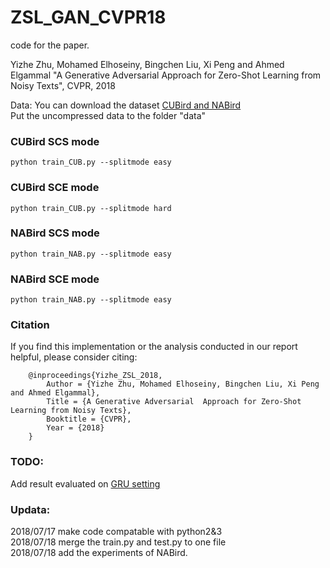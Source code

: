 # ZSL_GAN_CVPR18
code for the paper.

Yizhe Zhu, Mohamed Elhoseiny, Bingchen Liu, Xi Peng and Ahmed Elgammal
"A Generative Adversarial  Approach for Zero-Shot Learning from Noisy Texts", CVPR, 2018


Data:
You can download the dataset [CUBird and NABird](https://drive.google.com/open?id=1YUcYHgv4HceHOzza8OGzMp092taKAAq1)   
Put the uncompressed data to the folder "data"


### CUBird SCS mode
```shell
python train_CUB.py --splitmode easy
```

### CUBird SCE mode
```shell
python train_CUB.py --splitmode hard
```
### NABird SCS mode
```shell
python train_NAB.py --splitmode easy
```

### NABird SCE mode
```shell
python train_NAB.py --splitmode easy
```
### Citation
If you find this implementation or the analysis conducted in our report helpful, please consider citing:
```
    @inproceedings{Yizhe_ZSL_2018,  
        Author = {Yizhe Zhu, Mohamed Elhoseiny, Bingchen Liu, Xi Peng and Ahmed Elgammal},  
        Title = {A Generative Adversarial  Approach for Zero-Shot Learning from Noisy Texts},  
        Booktitle = {CVPR},  
        Year = {2018}  
    }
```
### TODO:
Add result evaluated on [GRU setting](https://arxiv.org/abs/1707.00600) 

### Updata:
2018/07/17 make code compatable with python2&3   
2018/07/18 merge the train.py and test.py to one file   
2018/07/18 add the experiments of NABird. 
